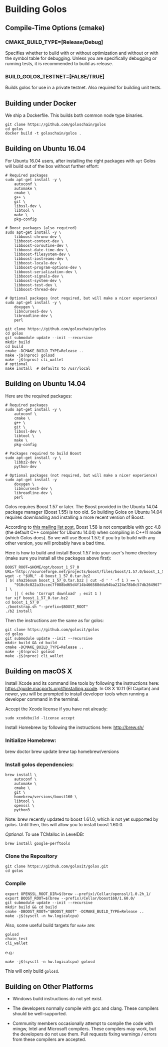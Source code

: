 # Building Golos

## Compile-Time Options (cmake)

### CMAKE_BUILD_TYPE=[Release/Debug]

Specifies whether to build with or without optimization and without or with
the symbol table for debugging. Unless you are specifically debugging or
running tests, it is recommended to build as release.

### BUILD_GOLOS_TESTNET=[FALSE/TRUE]

Builds golos for use in a private testnet. Also required for building unit tests.

## Building under Docker

We ship a Dockerfile.  This builds both common node type binaries.

    git clone https://github.com/goloschain/golos
    cd golos
    docker build -t goloschain/golos .

## Building on Ubuntu 16.04

For Ubuntu 16.04 users, after installing the right packages with `apt` Golos
will build out of the box without further effort:

    # Required packages
    sudo apt-get install -y \
        autoconf \
        automake \
        cmake \
        g++ \
        git \
        libssl-dev \
        libtool \
        make \
        pkg-config

    # Boost packages (also required)
    sudo apt-get install -y \
        libboost-chrono-dev \
        libboost-context-dev \
        libboost-coroutine-dev \
        libboost-date-time-dev \
        libboost-filesystem-dev \
        libboost-iostreams-dev \
        libboost-locale-dev \
        libboost-program-options-dev \
        libboost-serialization-dev \
        libboost-signals-dev \
        libboost-system-dev \
        libboost-test-dev \
        libboost-thread-dev

    # Optional packages (not required, but will make a nicer experience)
    sudo apt-get install -y \
        doxygen \
        libncurses5-dev \
        libreadline-dev \
        perl

    git clone https://github.com/goloschain/golos
    cd golos
    git submodule update --init --recursive
    mkdir build
    cd build
    cmake -DCMAKE_BUILD_TYPE=Release ..
    make -j$(nproc) golosd
    make -j$(nproc) cli_wallet
    # optional
    make install  # defaults to /usr/local

## Building on Ubuntu 14.04

Here are the required packages:

    # Required packages
    sudo apt-get install -y \
        autoconf \
        cmake \
        g++ \
        git \
        libssl-dev \
        libtool \
        make \
        pkg-config

    # Packages required to build Boost
    sudo apt-get install -y \
        libbz2-dev \
        python-dev

    # Optional packages (not required, but will make a nicer experience)
    sudo apt-get install -y
        doxygen \
        libncurses5-dev \
        libreadline-dev \
        perl

Golos requires Boost 1.57 or later. The Boost provided in the Ubuntu 14.04
package manager (Boost 1.55) is too old. So building Golos on Ubuntu 14.04
requires downloading and installing a more recent version of Boost.

According to [this mailing list
post](http://boost.2283326.n4.nabble.com/1-58-1-bugfix-release-necessary-td4674686.html),
Boost 1.58 is not compatible with gcc 4.8 (the default C++ compiler for
Ubuntu 14.04) when compiling in C++11 mode (which Golos does). So we will
use Boost 1.57; if you try to build with any other version, you will
probably have a bad time.

Here is how to build and install Boost 1.57 into your user's home directory
(make sure you install all the packages above first):

    BOOST_ROOT=$HOME/opt/boost_1_57_0
    URL='http://sourceforge.net/projects/boost/files/boost/1.57.0/boost_1_57_0.tar.bz2/download'
    wget -c "$URL" -O boost_1_57_0.tar.bz2
    [ $( sha256sum boost_1_57_0.tar.bz2 | cut -d ' ' -f 1 ) == \
        "910c8c022a33ccec7f088bd65d4f14b466588dda94ba2124e78b8c57db264967" ] \
        || ( echo 'Corrupt download' ; exit 1 )
    tar xjf boost_1_57_0.tar.bz2
    cd boost_1_57_0
    ./bootstrap.sh "--prefix=$BOOST_ROOT"
    ./b2 install

Then the instructions are the same as for golos:

    git clone https://github.com/golosit/golos
    cd golos
    git submodule update --init --recursive
    mkdir build && cd build
    cmake -DCMAKE_BUILD_TYPE=Release ..
    make -j$(nproc) golosd
    make -j$(nproc) cli_wallet

## Building on macOS X

Install Xcode and its command line tools by following the instructions here:
https://guide.macports.org/#installing.xcode.  In OS X 10.11 (El Capitan)
and newer, you will be prompted to install developer tools when running a
developer command in the terminal.

Accept the Xcode license if you have not already:

    sudo xcodebuild -license accept

Install Homebrew by following the instructions here: http://brew.sh/

### Initialize Homebrew:

   brew doctor
   brew update
   brew tap homebrew/versions

### Install golos dependencies:

    brew install \
        autoconf \
        automake \
        cmake \
        git \
        homebrew/versions/boost160 \
        libtool \
        openssl \
        python3

Note: brew recently updated to boost 1.61.0, which is not yet supported by
golos. Until then, this will allow you to install boost 1.60.0.

*Optional.* To use TCMalloc in LevelDB:

    brew install google-perftools

### Clone the Repository

    git clone https://github.com/golosit/golos.git
    cd golos

### Compile

    export OPENSSL_ROOT_DIR=$(brew --prefix)/Cellar/openssl/1.0.2h_1/
    export BOOST_ROOT=$(brew --prefix)/Cellar/boost160/1.60.0/
    git submodule update --init --recursive
    mkdir build && cd build
    cmake -DBOOST_ROOT="$BOOST_ROOT" -DCMAKE_BUILD_TYPE=Release ..
    make -j$(sysctl -n hw.logicalcpu)

Also, some useful build targets for `make` are:

    golosd
    chain_test
    cli_wallet

e.g.:

    make -j$(sysctl -n hw.logicalcpu) golosd

This will only build `golosd`.

## Building on Other Platforms

- Windows build instructions do not yet exist.

- The developers normally compile with gcc and clang. These compilers should
  be well-supported.
- Community members occasionally attempt to compile the code with mingw,
  Intel and Microsoft compilers. These compilers may work, but the
  developers do not use them. Pull requests fixing warnings / errors from
  these compilers are accepted.
